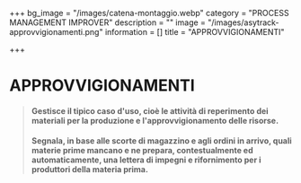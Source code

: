 +++
bg_image = "/images/catena-montaggio.webp"
category = "PROCESS MANAGEMENT IMPROVER"
description = ""
image = "/images/asytrack-approvvigionamenti.png"
information = []
title = "APPROVVIGIONAMENTI"

+++
# APPROVVIGIONAMENTI

> #### Gestisce il tipico caso d'uso, cioè le attività di reperimento dei materiali per la produzione e l'approvvigionamento delle risorse.
>
> #### Segnala, in base alle scorte di magazzino e agli ordini in arrivo, quali materie prime mancano e ne prepara, contestualmente ed automaticamente, una lettera di impegni e rifornimento per i produttori della materia prima.